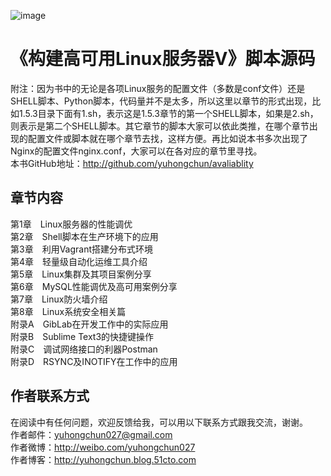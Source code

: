 
![image](https://github.com/yuhongchun/avaliablity/blob/master/screenhot/newbook.jpg)


《构建高可用Linux服务器Ⅴ》脚本源码
========================================
附注：因为书中的无论是各项Linux服务的配置文件（多数是conf文件）还是SHELL脚本、Python脚本，代码量并不是太多，所以这里以章节的形式出现，比如1.5.3目录下面有1.sh，表示这是1.5.3章节的第一个SHELL脚本，如果是2.sh，则表示是第二个SHELL脚本。其它章节的脚本大家可以依此类推，在哪个章节出现的配置文件或脚本就在哪个章节去找，这样方便。再比如说本书多次出现了Nginx的配置文件nginx.conf，大家可以在各对应的章节里寻找。<br>
本书GitHub地址：http://github.com/yuhongchun/avaliablity

章节内容
----------------------------------------
第1章　Linux服务器的性能调优<br>
第2章　Shell脚本在生产环境下的应用<br>
第3章　利用Vagrant搭建分布式环境<br>
第4章　轻量级自动化运维工具介绍<br>
第5章　Linux集群及其项目案例分享<br>
第6章　MySQL性能调优及高可用案例分享<br>
第7章　Linux防火墙介绍<br>
第8章　Linux系统安全相关篇<br>
附录A　GibLab在开发工作中的实际应用<br>
附录B　Sublime Text3的快捷键操作<br>
附录C　调试网络接口的利器Postman<br>
附录D　RSYNC及INOTIFY在工作中的应用<br>


作者联系方式
-----------------------------------------
在阅读中有任何问题，欢迎反馈给我，可以用以下联系方式跟我交流，谢谢。<br> 
作者邮件：yuhongchun027@gmail.com<br> 
作者微博：http://weibo.com/yuhongchun027<br> 
作者博客：http://yuhongchun.blog.51cto.com<br> 
